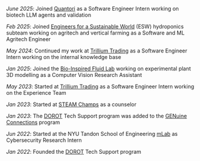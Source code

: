 _June 2025_: Joined [Quantori](https://quantori.com/) as a Software Engineer Intern working on biotech LLM agents and validation

_Feb 2025_: Joined [Engineers for a Sustainable World](https://esw.engineering.cornell.edu/index.html) (ESW) hydroponics subteam working on agritech and vertical farming as a Software and ML Agritech Engineer

_May 2024_: Continued my work at [Trillium Trading](https://www.trlm.com/) as a Software Engineer Intern working on the internal knowledge base

_Jan 2025_: Joined the [Bio-Inspired Fluid Lab](https://sites.google.com/cornell.edu/sunnyjsh/research) working on experimental plant 3D modelling as a Computer Vision Research Assistant

_May 2023_: Started at [Trillium Trading](https://www.trlm.com/) as a Software Engineer Intern working on the Experience Team

_Jan 2023_: Started at [STEAM Champs](https://steamchamps.com/) as a counselor

_Jan 2023_: The [DOROT](https://dorotusa.org/) Tech Support program was added to the [GENuine Connections](https://dorotusa.org/genuineconnections) program

_Jun 2022_: Started at the NYU Tandon School of Engineering [mLab](https://hdanny.org/) as Cybersecurity Research Intern

_Jan 2022_: Founded the [DOROT](https://dorotusa.org/) Tech Support program

